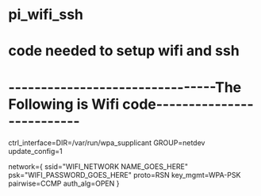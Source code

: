 # pi_wifi_ssh
# code needed to setup wifi and ssh


# --------------------------------The Following is Wifi code--------------------------
ctrl_interface=DIR=/var/run/wpa_supplicant GROUP=netdev
update_config=1

network={
        ssid="WIFI_NETWORK NAME_GOES_HERE"
        psk="WIFI_PASSWORD_GOES_HERE"
        proto=RSN
        key_mgmt=WPA-PSK
        pairwise=CCMP
        auth_alg=OPEN
}
